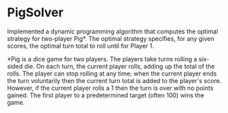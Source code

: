 # PigSolver

Implemented a dynamic programming algorithm that computes the optimal strategy for two-player Pig*. The optimal strategy specifies, for any given scores, the optimal turn total to roll until for Player 1.


*Pig is a dice game for two players. The players take turns rolling a six-sided die. On each turn, the current player rolls, adding up the total of the rolls. The player can stop rolling at any time; when the current player ends the turn voluntarily then the current turn total is added to the player's score. However, if the current player rolls a 1 then the turn is over with no points gained. The first player to a predetermined target (often 100) wins the game.
